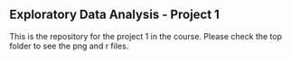 ## Exploratory Data Analysis - Project 1
This is the repository for the project 1 in the course. Please check the top folder to see the 
png and r files.
